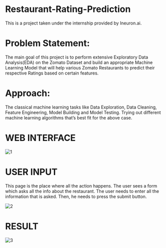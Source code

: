 # Restaurant-Rating-Prediction
This is a project taken under the internship provided by Ineuron.ai.

# Problem Statement:
The main goal of this project is to perform extensive Exploratory Data Analysis(EDA) on the Zomato Dataset and build an appropriate Machine Learning Model that will help various Zomato Restaurants to predict their respective Ratings based on certain features.

# Approach: 
The classical machine learning tasks like Data Exploration, Data Cleaning, Feature Engineering, Model Building and Model Testing. 
Trying out different machine learning algorithms that’s best fit for the above case.

# WEB INTERFACE

![1](https://github.com/harshitha2408/Restaurant-Rating-Prediction/assets/147930412/76f8a302-be85-433e-b695-ea5e45739cf8)


# USER INPUT

This page is the place where all the action happens. The user sees a form which asks all the info about the 
restaurant. The user needs to enter all the information that is asked. Then, he needs to press the submit 
button.

![2](https://github.com/harshitha2408/Restaurant-Rating-Prediction/assets/147930412/0fc9da9d-e919-4665-a020-291728cd7042)

# RESULT

![3](https://github.com/harshitha2408/Restaurant-Rating-Prediction/assets/147930412/dc09012a-ac14-4a04-9237-532262ae5e93)



